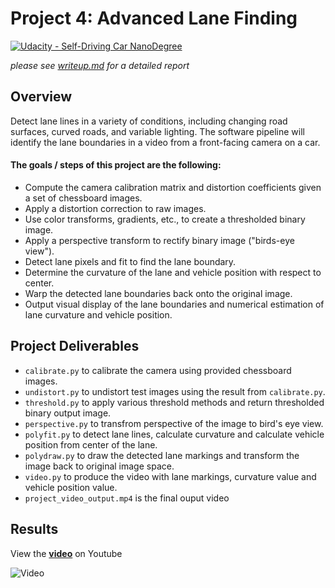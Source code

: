 # Project 4: Advanced Lane Finding

[//]: # (Image References)

[image1]: https://cloud.githubusercontent.com/assets/10526591/24232250/f4afdd68-0fcc-11e7-8f43-410fa73e7b97.jpg "Video Thumbnail"

[![Udacity - Self-Driving Car NanoDegree](https://s3.amazonaws.com/udacity-sdc/github/shield-carnd.svg)](http://www.udacity.com/drive)

*please see [writeup.md](https://github.com/szon0111/CarND_P4-Advanced-Lane-Lines/blob/master/writeup.md) for a detailed report*

Overview
---
Detect lane lines in a variety of conditions, including changing road surfaces, curved roads, and variable lighting. The software pipeline will identify the lane boundaries in a video from a front-facing camera on a car. 

#### The goals / steps of this project are the following:

* Compute the camera calibration matrix and distortion coefficients given a set of chessboard images.
* Apply a distortion correction to raw images.
* Use color transforms, gradients, etc., to create a thresholded binary image.
* Apply a perspective transform to rectify binary image ("birds-eye view").
* Detect lane pixels and fit to find the lane boundary.
* Determine the curvature of the lane and vehicle position with respect to center.
* Warp the detected lane boundaries back onto the original image.
* Output visual display of the lane boundaries and numerical estimation of lane curvature and vehicle position.

Project Deliverables
---
* `calibrate.py` to calibrate the camera using provided chessboard images.
* `undistort.py` to undistort test images using the result from `calibrate.py`.
* `threshold.py` to apply various threshold methods and return thresholded binary output image.
* `perspective.py` to transfrom perspective of the image to bird's eye view.
* `polyfit.py` to detect lane lines, calculate curvature and calculate vehicle position from center of the lane.
* `polydraw.py` to draw the detected lane markings and transform the image back to original image space.
* `video.py` to produce the video with lane markings, curvature value and vehicle position value.
* `project_video_output.mp4` is the final ouput video

Results
---
View the **[video](https://youtu.be/E1UGFOa2ado)** on Youtube

![Video][image1]
